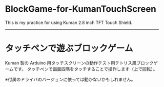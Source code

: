 # BlockGame-for-KumanTouchScreen
This is my practice for using Kuman 2.8 inch TFT Touch Shield.

----

# タッチペンで遊ぶブロックゲーム
Kuman 製の Arduino 用タッチスクリーンの動作テスト用テトリス風ブロックゲームです。
タッチペンで画面四隅をタッチすることで操作します（上で回転）。

※付属のドライバのバージョンに依っては動かないかもしれません。
